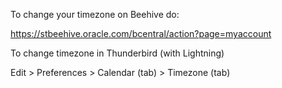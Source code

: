 To change your timezone on Beehive do:

https://stbeehive.oracle.com/bcentral/action?page=myaccount

To change timezone in Thunderbird (with Lightning)

Edit > Preferences > Calendar (tab) > Timezone (tab)
